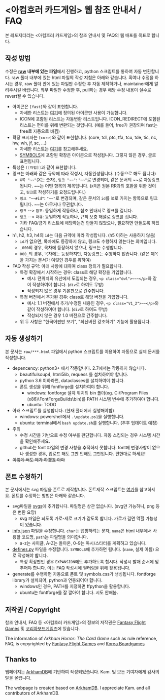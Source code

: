 # <아컴호러 카드게임> 웹 참조 안내서 / FAQ

본 레포지터리는 <아컴호러 카드게임>의 참조 안내서 및 FAQ의 웹 배포를 목표로 합니다.

## 작성 방법

수정은 **[raw](raw) 내부에 있는 파일**에서 진행하고, python 스크립트를 통하여 자동 변환합니다. raw 폴더 내부에 있는 html 파일의 작성 지침은 아래와 같습니다. 혹여나 수정을 하시는 경우, raw 폴더 안에 있는 파일만 수정한 후 자동 제작하거나, maintainer에게 알려주시길 바랍니다. 외부 파일만 수정한 후, pull하는 경우 해당 수정 내용이 실수로 revert될 수 있습니다.

* 아이콘은 `[fast]`와 같이 표현합니다.
  * 자세한 리스트는 [여기](html_generator/defines.py#L6)에 정의된 아이콘만 사용이 가능합니다.
  * ICON에 포함된 리스트는 자동변환 리스트입니다. ICON_REDIRECT에 포함된 리스트는 편이를 위해 변환되는 것입니다. (예를 들어, free가 권장되며 fast는 free로 자동으로 바뀜)
* 확장 표시자는 `[core]`와 같이 표현합니다. (core, tdl, ptc, tfa, tcu, tde, tic, nc, hw, wh, jf, sc, ...)
  * 자세한 리스트는 [여기](html_generator/defines.py#L43)를 참고해주세요.
  * [SYMBOLS](html_generator/defines.py#29)에 포함된 확장은 아이콘으로 작성됩니다. 그렇지 않은 경우, 글로 표현됩니다.
* 특성은 `[[마법]]`과 같이 표현합니다.
* 링크는 아래와 같은 규약에 따라 작성시, 자동완성됩니다. (수동으로 해도 됩니다)
  * `X쪽 "~~"`(X는 숫자), `링크 "~~"`: `"~~"`로 변경되며, 같은 문서의 ~~로 자동링크됩니다. ~~는 어떤 항목의 제목입니다. (`X쪽`은 원본 RR과의 호완을 위한 것이고, `링크`로 작성하기를 요청드립니다.)
  * `링크 "~~#id"`: `"~~"`로 변경되며, 같은 문서의 `id`를 id로 가지는 항목으로 링크됩니다. ~~는 아무거나 무관합니다.
  * `링크` --> `참조`: 동일하게 작동하나, 참조 안내서로 링크를 겁니다.
  * `링크` --> `파큐`: 동일하게 작동하나, 규칙 보충 해설로 링크를 겁니다.
  * 기타 FAQ/금기 리스트에 해당하는건 만들지 않았으나, 필요하면 만들도록 하겠습니다.
* h1, h2, h3, h4의 `id`는 다음 규약에 따라 작성합니다. (h5 이하는 사용하지 않음)
  * `id`가 없으면, 목차에도 등장하지 않고, 링크도 수행하지 않는다는 의미입니다.
  * `_000`의 경우, 목차에 등장하지 않으나, 링크는 수행합니다.
  * `000_`의 경우, 목차에는 등장하지만, 자동링크는 수행하지 않습니다. (같은 제목을 가지는 문서가 여럿인 경우를 위하여)
* FAQ 작성 규약: 아래 사항에 대하여 class 정의가 필요합니다.
  * 특정 확장에서 시작하는 경우: class로 해당 확장을 기입합니다.
    * 예시: 던위치의 유산에서 도입되는 경우, `<p class="dwl">~~~</p>`와 같이 작성하여야 합니다. (`div`로 하여도 무방)
    * 작성되지 않은 경우 기본판으로 간주합니다.
  * 특정 버전에서 추가된 경우: class로 해당 버전을 기입합니다.
    * 예시: 1.1 버전에서 추가/수정된 내용인 경우, `<p class="V1_2">~~</p>`와 같이 작성하여야 합니다. (`div`로 하여도 무방)
    * 작성되지 않은 경우 1.0 버전으로 간주합니다.
  * 위 두 사항은 "한국어판만 보기", "최신버전 강조하기" 기능에 활용됩니다.

## 자동 생성하기

본 문서는 `raw/***.html` 파일에서 python 스크립트를 이용하여 자동으로 실제 문서를 작성합니다.
  * depencency: python3+ 에서 작동합니다. 2.7에서는 작동하지 않습니다.
    * beautifulsoup4, html5lib, requess 를 설치하여야 합니다.
    * python 3.6 이하라면, dataclasses를 설치하여야 합니다.
    * 폰트 생성을 위해 fontforge를 설치하여야 합니다.
      * windows: fontforge 설치 위치의 bin 폴더(eg. C:\Program Files (x86)\FontForgeBuilds\bin)를 PATH 시스템 변수에 추가하여야 합니다.
      * ubuntu: TODO
  * 아래 스크립트를 실행합니다. (현재 폴더에서 실행해야함)
    * windows: powershell에서 `.\update.ps1`을 실행합니다.
    * ubuntu: terminal에서 `bash update.sh`를 실행합니다. (추후 업데이트 예정)
  * 주의
    * 수정 시간을 기반으로 수정 여부를 판단합니다. 자동 스킵되는 경우 시스템 시간을 확인해주세요.
    * github는 font 파일의 변경 사항을 추적하지 못합니다. font에 변경사항이 없으나 생성한 경우, 업로드 해도 그만 안해도 그만입니다. 편한대로 하세요!
  * ~~이렇게 써도 제가 하겠죠 아마~~
    
## 폰트 수정하기

본 문서에서는 svg 파일을 폰트로 제작합니다. 폰트제작 스크립트는 [여기](generate_icon.py)를 참고하세요. 폰트를 수정하는 방법은 아래와 같습니다.

 * svg파일을 [svgs](svgs)에 추가합니다. 파일명은 상관 없습니다. (svg만 가능하니, png 등은 변환 요망)
   * svg 파일은 되도록 가로-세로 크기가 같도록 합니다. 가로가 길면 먹힐 가능성이 있습니다.
 * [info.json](svgs/info.json) 파일을 수정합니다. `char`는 맵핑하려는 문자, `name`은 html 내부에서 사용할 코드명, `path`는 파일명을 의미합니다.
   * a-z는 사이클, A-Z는 돌아온, 0-9는 독시/스타터를 계획하고 있습니다.
 * [defines.py](html_generator/defines.py) 파일을 수정합니다. `SYMBOLS`에 추가하면 됩니다. (`name`, 실제 이름) 으로 작성해야 합니다.
   * 특정 확장판인 경우 `EXPANSION`에도 추가하도록 합시다. 작성시 발매 순서에 맞추어야 합니다. 이는 FAQ 작성시에 필터링을 위해 활용됩니다.
 * generate를 수행하면 자동으로 폰트 및 symbols.css가 생성됩니다. fontforge library가 설치되어, python과 연동되어야 합니다.
   * windows인 경우, PATH를 지정하면 ffpython을 활용합니다.
   * ubuntu는 fontforge를 잘 깔아야 합니다. 시도 안해봄.

## 저작권 / Copyright

참조 안내서, FAQ 등 <아컴호러 카드게임>의 정보의 저작권은 [Fantasy Flight Games](https://www.fantasyflightgames.com/) 및 [코리아보드게임즈](https://www.koreaboardgames.com/)에 있습니다.

The information of *Arkham Horror: The Card Game* such as rule reference, FAQ, is copyrighted by [Fantasy Flight Games](https://www.fantasyflightgames.com/) and [Korea Boardgames](https://www.koreaboardgames.com/_eng/)

## Thanks to

웹페이지는 [ArkhamDB](https://github.com/Kamalisk/arkhamdb)에 기반하여 작성되었습니다. Kam. 및 모든 기여자에게 감사의 말을 올립니다.

The webpage is created based on [ArkhamDB](https://github.com/Kamalisk/arkhamdb). I appreciate Kam. and all contributors of ArkhamDB.
